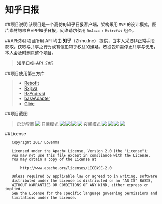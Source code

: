 # 知乎日报

##项目说明
该项目是一个高仿的知乎日报客户端，架构采用 `MVP` 的设计模式，图片素材均来自APP知乎日报，网络请求使用 `RxJava` + `Retrofit` 组合。

##API说明
项目所用 API 均由  **知乎**（Zhihu.Inc） 提供，由本人采取非正常手段获取。获取与共享之行为或有侵犯知乎权益的嫌疑。若被告知需停止共享与使用，本人会及时删除整个项目。
>[知乎日报-API-分析](https://github.com/izzyleung/ZhihuDailyPurify/wiki/%E7%9F%A5%E4%B9%8E%E6%97%A5%E6%8A%A5-API-%E5%88%86%E6%9E%90)

##项目使用第三方库
>- [Retrofit](https://github.com/square/retrofit)
>- [Rxjava](https://github.com/ReactiveX/RxJava)
>- [RxAndroid](https://github.com/ReactiveX/RxAndroid)
>- [baseAdapter](https://github.com/hongyangAndroid/baseAdapter)
>- [Glide](https://github.com/bumptech/glide)

##项目截图
>启动界面
![](Screenshots/Screenshot_1489243010.png) 
>日间模式
![](Screenshots/Screenshot_1489242968.png) ![](Screenshots/Screenshot_1489242974.png) ![](Screenshots/Screenshot_1489242990.png) ![](Screenshots/Screenshot_1489242993.png)
>夜间模式
![](Screenshots/Screenshot_1489242933.png) ![](Screenshots/Screenshot_1489242939.png) ![](Screenshots/Screenshot_1489242945.png) ![](Screenshots/Screenshot_1489242961.png) 

##License
```
   Copyright 2017 Lovemma

   Licensed under the Apache License, Version 2.0 (the "License");
   you may not use this file except in compliance with the License.
   You may obtain a copy of the License at

       http://www.apache.org/licenses/LICENSE-2.0

   Unless required by applicable law or agreed to in writing, software
   distributed under the License is distributed on an "AS IS" BASIS,
   WITHOUT WARRANTIES OR CONDITIONS OF ANY KIND, either express or implied.
   See the License for the specific language governing permissions and
   limitations under the License.
```